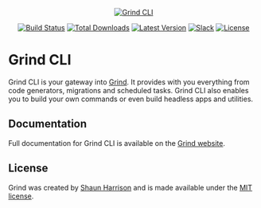 <p align="center"><a href="https://grind.rocks"><img src="https://s3.amazonaws.com/assets.grind.rocks/docs/img/grind-cli.svg" alt="Grind CLI" /></a></p>

<p align="center">
<a href="https://travis-ci.org/grindjs/cli"><img src="https://img.shields.io/travis/grindjs/cli.svg" alt="Build Status"></a>
<a href="https://www.npmjs.com/package/grind-cli"><img src="https://img.shields.io/npm/dt/grind-cli.svg" alt="Total Downloads"></a>
<a href="https://www.npmjs.com/package/grind-cli"><img src="https://img.shields.io/npm/v/grind-cli.svg" alt="Latest Version"></a>
<a href="https:/grind.chat"><img src="https://grind.chat/badge.svg" alt="Slack"></a>
<a href="https://www.npmjs.com/package/grind-cli"><img src="https://img.shields.io/npm/l/grind-cli.svg" alt="License"></a>
</p>

# Grind CLI

Grind CLI is your gateway into [Grind](https://github.com/grindjs/framework).  It provides with you everything from code generators, migrations and scheduled tasks.  Grind CLI also enables you to build your own commands or even build headless apps and utilities.

## Documentation

Full documentation for Grind CLI is available on the [Grind website](https://grind.rocks/docs/guides/cli).

## License

Grind was created by [Shaun Harrison](https://github.com/shnhrrsn) and is made available under the [MIT license](LICENSE).
